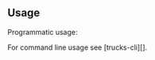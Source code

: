 ## Usage

Programmatic usage:

<? @source {javascript=s/(\.\.\/)+lib\/index/trucks/gm} usage.js ?>

For command line usage see [trucks-cli][].

